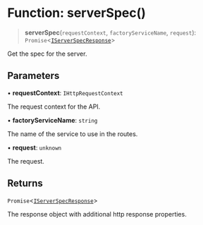 # Function: serverSpec()

> **serverSpec**(`requestContext`, `factoryServiceName`, `request`): `Promise`\<[`IServerSpecResponse`](../interfaces/IServerSpecResponse.md)\>

Get the spec for the server.

## Parameters

• **requestContext**: `IHttpRequestContext`

The request context for the API.

• **factoryServiceName**: `string`

The name of the service to use in the routes.

• **request**: `unknown`

The request.

## Returns

`Promise`\<[`IServerSpecResponse`](../interfaces/IServerSpecResponse.md)\>

The response object with additional http response properties.
